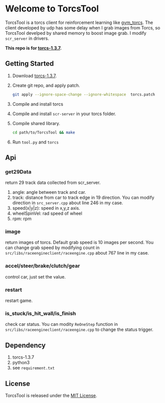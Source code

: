 # Welcome to TorcsTool

TorcsTool is a torcs client for reinforcement learning like [gym_torcs](https://github.com/ugo-nama-kun/gym_torcs). The client developed by udp has some delay when I grab images from Torcs, so TorcsTool develped by shared memory to boost image grab. I modify `scr_server` in drivers.  

**This repo is for [torcs-1.3.7](https://github.com/fmirus/torcs-1.3.7).**

 ## Getting Started

1. Download [torcs-1.3.7](http://sourceforge.net/projects/torcs/files/all-in-one/1.3.7/torcs-1.3.7.tar.bz2/download).

2. Create git repo, and apply patch.

   ```sh
   git apply --ignore-space-change --ignore-whitespace  torcs.patch
   ```

3. Compile and install torcs

4. Compile  and install `scr-server`  in your torcs folder.

5. Compile shared library.

   ```sh
   cd path/to/TorcsTool && make
   ```

6. Run `tool.py` and `torcs`

##  Api 

### get29Data

return 29 track data collected from scr_server.

1. angle: angle between track and car.
2. track: distance from car to track edge in 19 direction. You can modify direction in `src_server.cpp` about line 246 in my case.
3. speed(x|y|z): speed in x,y,z axis.
4. wheelSpinVel: rad speed of wheel
5. rpm: rpm

### image

return images of torcs. Default grab speed is 10 images per second. You can change grab speed by modifying count in `src/libs/raceengineclient/raceengine.cpp` about 767 line in my case.

### accel/steer/brake/clutch/gear

control car, just set the value.

### restart

restart game.

### is_stuck/is_hit_wall/is_finish

check car status. You can modity `ReOneStep` function in `src/libs/raceengineclient/raceengine.cpp` to change the status trigger.

## Dependency

1. torcs-1.3.7
2. python3
3. see `requirement.txt`

## License

TorcsTool is released under the [MIT License](https://opensource.org/licenses/MIT).

